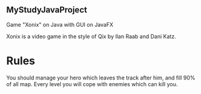 ## MyStudyJavaProject
Game "Xonix" on Java with GUI on JavaFX


Xonix is a video game in the style of Qix by Ilan Raab and Dani Katz.

# Rules
You should manage your hero which leaves the track after him, and fill 90% of all map.
Every level you will cope with enemies which can kill you.
